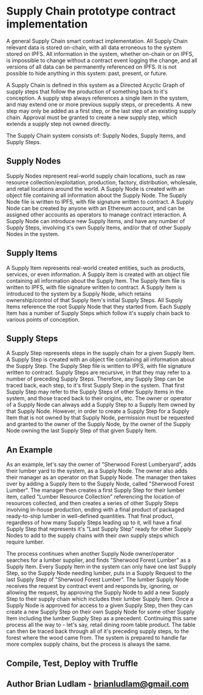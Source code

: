 # Supply Chain prototype contract implementation

A general Supply Chain smart contract implementation. All Supply Chain relevant data is stored on-chain, with all data erroneous to the system stored on IPFS. All information in the system, whether on-chain or on IPFS, is impossible to change without a contract event logging the change, and all versions of all data can be permanently referenced on IPFS. It is not possible to hide anything in this system: past, present, or future. 

A Supply Chain is defined in this system as a Directed Acyclic Graph of supply steps that follow the production of something back to it's conception. A supply step always references a single item in the system, and may extend one or more previous supply steps, or precedents. A new step may only be added as a first step, or the last step of an existing supply chain. Approval must be granted to create a new supply step, which extends a supply step not owned directly.

The Supply Chain system consists of: Supply Nodes, Supply Items, and Supply Steps. 

## Supply Nodes

Supply Nodes represent real-world supply chain locations, such as raw resource collection/exploitation, production, factory, distribution, wholesale, and retail locations around the world. A Supply Node is created with an object file containing all information about the Supply Node. The Supply Node file is written to IPFS, with file signature written to contract. A Supply Node can be created by anyone with an Ethereum account, and can be assigned other accounts as operators to manage contract interaction. A Supply Node can introduce new Supply Items, and have any number of Supply Steps, involving it's own Supply Items, and/or that of other Supply Nodes in the system. 

## Supply Items

A Supply Item represents real-world created entities, such as products, services, or even information. A Supply Item is created with an object file containing all information about the Supply Item. The Supply Item file is written to IPFS, with file signature written to contract. A Supply Item is introduced to the system by a Supply Node, which retains ownership/control of that Supply Item's initial Supply Steps. All Supply Items reference the root Supply Node that they started from. Each Supply Item has a number of Supply Steps which follow it's supply chain back to various points of conception. 

## Supply Steps

A Supply Step represents steps in the supply chain for a given Supply Item. A Supply Step is created with an object file containing all information about the Supply Step. The Supply Step file is written to IPFS, with file signature written to contract. Supply Steps are recursive, in that they may refer to a number of preceding Supply Steps. Therefore, any Supply Step can be traced back, each step, to it's first Supply Step in the system. That first Supply Step may refer to the Supply Steps of other Supply Items in the system, and those traced back to their origins, etc. The owner or operator of a Supply Node can always add a Supply Step to a Supply Item owned by that Supply Node. However, in order to create a Supply Step for a Supply Item that is not owned by that Supply Node, permission must be requested and granted to the owner of the Supply Node, by the owner of the Supply Node owning the last Supply Step of that given Supply Item. 

## An Example

As an example, let's say the owner of "Sherwood Forest Lumberyard", adds their lumber yard to the system, as a Supply Node. The owner also adds their manager as an operator on that Supply Node. The manager then takes over by adding a Supply Item to the Supply Node, called "Sherwood Forest Lumber". The manager then creates a first Supply Step for their lumber item, called "Lumber Resource Collection" referencing the location of resources collected, and then creates a series of other Supply Steps involving in-house production, ending with a final product of packaged ready-to-ship lumber in well-defined quantities. That final product, regardless of how many Supply Steps leading up to it, will have a final Supply Step that represents it's "Last Supply Step" ready for other Supply Nodes to add to the supply chains with their own supply steps which require lumber. 

The process continues when another Supply Node owner/operator searches for a lumber supplier, and finds "Sherwood Forest Lumber" as a Supply Item. Every Supply Item in the system can only have one last Supply Step, so the Supply Node needing lumber, puts in a Supply Request to the last Supply Step of "Sherwood Forest Lumber". The lumber Supply Node receives the request by contract event and responds by, ignoring, or allowing the request, by approving the Supply Node to add a new Supply Step to their supply chain which includes their lumber Supply Item. Once a Supply Node is approved for access to a given Supply Step, then they can create a new Supply Step on their own Supply Node for some other Supply Item including the lumber Supply Step as a precedent. Continuing this same process all the way to - let's say, retail dining room table product. The table can then be traced back through all of it's preceding supply steps, to the forest where the wood came from. The system is prepared to handle far more complex supply chains, but the process is always the same.

## Compile, Test, Deploy with Truffle

## Author Brian Ludlam - brianludlam@gmail.com